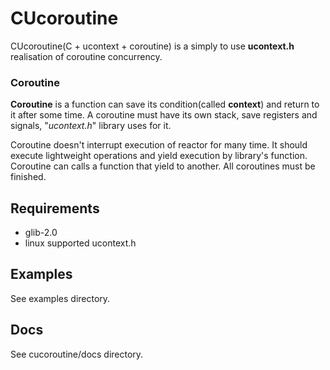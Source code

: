 # CUcoroutine
CUcoroutine(C + ucontext + coroutine) is a simply to use **ucontext.h** realisation of coroutine concurrency.

### Coroutine 
**Coroutine** is a function can save its condition(called __context__) and return to it after some time. A coroutine must have its own stack, save registers and signals, "*ucontext.h*" library uses for it.

Coroutine doesn't interrupt execution of reactor for many time. It should execute lightweight operations and yield execution by library's function.
Coroutine can calls a function that yield to another.
All coroutines must be finished.
## Requirements
- glib-2.0
- linux supported ucontext.h

## Examples
See examples directory.
## Docs
See cucoroutine/docs directory.
